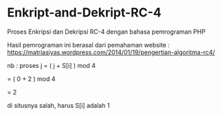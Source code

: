 # Enkript-and-Dekript-RC-4
Proses Enkripsi dan Dekripsi RC-4 dengan bahasa pemrograman PHP

Hasil pemrograman ini berasal dari pemahaman website :
https://matriasiyas.wordpress.com/2014/01/19/pengertian-algoritma-rc4/

nb : proses 
j = ( j + S[i] ) mod 4

  = ( 0 + 2 ) mod 4

  = 2

di situsnya salah, harus S[i] adalah 1
